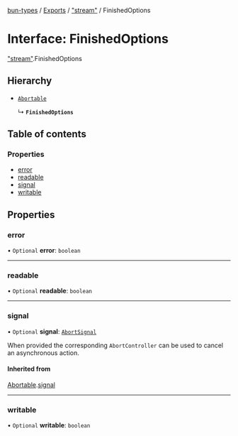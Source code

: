 [bun-types](https://github.com/oven-sh/bun-types/blob/master/api-docs/README.md) / [Exports](https://github.com/oven-sh/bun-types/blob/master/api-docs/modules.md) / ["stream"](https://github.com/oven-sh/bun-types/blob/master/api-docs/modules/stream_.md) / FinishedOptions

# Interface: FinishedOptions

["stream"](https://github.com/oven-sh/bun-types/blob/master/api-docs/modules/stream_.md).FinishedOptions

## Hierarchy

- [`Abortable`](https://github.com/oven-sh/bun-types/blob/master/api-docs/interfaces/events_.EventEmitter.Abortable.md)

  ↳ **`FinishedOptions`**

## Table of contents

### Properties

- [error](https://github.com/oven-sh/bun-types/blob/master/api-docs/interfaces/stream_.FinishedOptions.md#error)
- [readable](https://github.com/oven-sh/bun-types/blob/master/api-docs/interfaces/stream_.FinishedOptions.md#readable)
- [signal](https://github.com/oven-sh/bun-types/blob/master/api-docs/interfaces/stream_.FinishedOptions.md#signal)
- [writable](https://github.com/oven-sh/bun-types/blob/master/api-docs/interfaces/stream_.FinishedOptions.md#writable)

## Properties

### error

• `Optional` **error**: `boolean`

___

### readable

• `Optional` **readable**: `boolean`

___

### signal

• `Optional` **signal**: [`AbortSignal`](https://github.com/oven-sh/bun-types/blob/master/api-docs/modules.md#abortsignal)

When provided the corresponding `AbortController` can be used to cancel an asynchronous action.

#### Inherited from

[Abortable](https://github.com/oven-sh/bun-types/blob/master/api-docs/interfaces/events_.EventEmitter.Abortable.md).[signal](https://github.com/oven-sh/bun-types/blob/master/api-docs/interfaces/events_.EventEmitter.Abortable.md#signal)

___

### writable

• `Optional` **writable**: `boolean`
